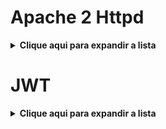 # Apache 2 Httpd
<details>
    <summary><strong>Clique aqui para expandir a lista</strong></summary>
## Criar chave para habilitar https
```bash
openssl req -x509 -nodes -days 365 -newkey rsa:2048 \
  -keyout docker/httpd/certs/server.key \
  -out docker/httpd/certs/server.crt \
  -subj "/C=BR/ST=DF/L=Brasilia/O=PaginaEmConstrucao/OU=IT/CN=localhost"
```


</details>

# JWT
<details>
    <summary><strong>Clique aqui para expandir a lista</strong></summary>
## Gerar chave para criptografar token

```
openssl genpkey -algorithm RSA -aes256 -out config/jwt/private.pem -pkeyopt rsa_keygen_bits:4096
openssl rsa -pubout -in config/jwt/private.pem -out config/jwt/public.pem
chmod 600 config/jwt/private.pem config/jwt/public.pem
chmod 600 config/jwt/private.pem config/jwt/private.pem
```

# Usuário

## Criar novo usuário para ambiente de desenvolvimento

```
php bin/console security:user:create email=admin@example.com password=123456 roles=ROLE_USER
```
</details>